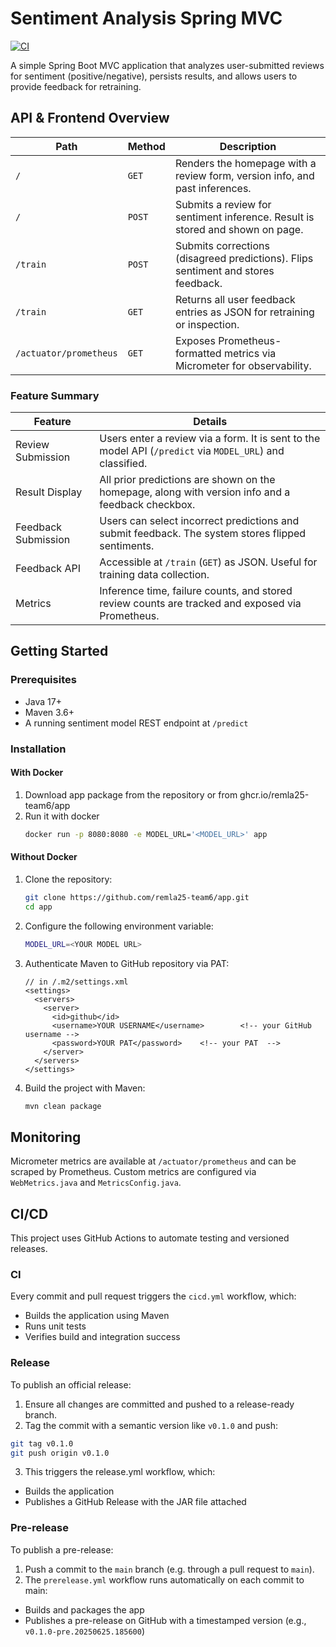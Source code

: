 # Sentiment Analysis Spring MVC

[![CI](https://github.com/remla25-team6/app/actions/workflows/cicd.yml/badge.svg)](https://github.com/remla25-team6/app/actions/workflows/cicd.yml)

A simple Spring Boot MVC application that analyzes user-submitted reviews for sentiment (positive/negative), persists results, and allows users to provide feedback for retraining.

## API & Frontend Overview

| **Path**               | **Method** | **Description**                                                                   |
| ---------------------- | ---------- | --------------------------------------------------------------------------------- |
| `/`                    | `GET`      | Renders the homepage with a review form, version info, and past inferences.       |
| `/`                    | `POST`     | Submits a review for sentiment inference. Result is stored and shown on page.     |
| `/train`               | `POST`     | Submits corrections (disagreed predictions). Flips sentiment and stores feedback. |
| `/train`               | `GET`      | Returns all user feedback entries as JSON for retraining or inspection.           |
| `/actuator/prometheus` | `GET`      | Exposes Prometheus-formatted metrics via Micrometer for observability.            |

### Feature Summary

| **Feature**         | **Details**                                                                                               |
| ------------------- | --------------------------------------------------------------------------------------------------------- |
| Review Submission   | Users enter a review via a form. It is sent to the model API (`/predict` via `MODEL_URL`) and classified. |
| Result Display      | All prior predictions are shown on the homepage, along with version info and a feedback checkbox.         |
| Feedback Submission | Users can select incorrect predictions and submit feedback. The system stores flipped sentiments.         |
| Feedback API        | Accessible at `/train` (`GET`) as JSON. Useful for training data collection.                              |
| Metrics             | Inference time, failure counts, and stored review counts are tracked and exposed via Prometheus.          |

## Getting Started

### Prerequisites

- Java 17+
- Maven 3.6+
- A running sentiment model REST endpoint at `/predict`

### Installation
#### With Docker
1. Download app package from the repository or from ghcr.io/remla25-team6/app
2. Run it with docker
   ```bash
   docker run -p 8080:8080 -e MODEL_URL='<MODEL_URL>' app
   ```
#### Without Docker
1. Clone the repository:
   ```bash
   git clone https://github.com/remla25-team6/app.git
   cd app
   ```
2. Configure the following environment variable:
    ```bash
    MODEL_URL=<YOUR MODEL URL>
    ```
3. Authenticate Maven to GitHub repository via PAT:
    ```
    // in /.m2/settings.xml
    <settings>
      <servers>
        <server>
          <id>github</id>
          <username>YOUR USERNAME</username>        <!-- your GitHub username -->
          <password>YOUR PAT</password>    <!-- your PAT  -->
        </server>
      </servers>
    </settings>
    ```
4. Build the project with Maven:
    ```bash
    mvn clean package
    ```

## Monitoring
Micrometer metrics are available at `/actuator/prometheus` and can be scraped by Prometheus. Custom metrics are configured via `WebMetrics.java` and `MetricsConfig.java`.

##  CI/CD
This project uses GitHub Actions to automate testing and versioned releases.

### CI
Every commit and pull request triggers the `cicd.yml` workflow, which:
- Builds the application using Maven
- Runs unit tests
- Verifies build and integration success

### Release
To publish an official release:
1. Ensure all changes are committed and pushed to a release-ready branch.
2. Tag the commit with a semantic version like `v0.1.0` and push:
  ```bash
  git tag v0.1.0
  git push origin v0.1.0
  ```
3. This triggers the release.yml workflow, which:
  - Builds the application
  - Publishes a GitHub Release with the JAR file attached

### Pre-release
To publish a pre-release:
1. Push a commit to the `main` branch (e.g. through a pull request to `main`).
2. The `prerelease.yml` workflow runs automatically on each commit to main:
  - Builds and packages the app
  - Publishes a pre-release on GitHub with a timestamped version (e.g., `v0.1.0-pre.20250625.185600`)
